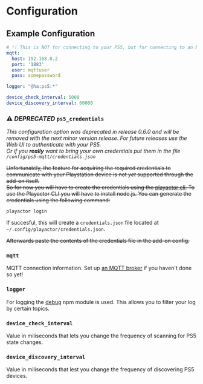 # Configuration

## Example Configuration
```yaml
# !! This is NOT for connecting to your PS5, but for connecting to an MQTT broker !!
mqtt:
  host: 192.168.0.2
  port: '1883'
  user: mqttuser
  pass: somepassword

logger: "@ha:ps5:*"

device_check_interval: 5000
device_discovery_interval: 60000
```

### ⚠ *DEPRECATED* `ps5_credentials` 
*This configuration option was deprecated in release 0.6.0 and will be removed with the next minor version release. For future releases use the Web UI to authenticate with your PS5.*
<br>
*Or if you **really** want to bring your own credentials put them in the file `/config/ps5-mqtt/credentials.json`*

~~Unfortunately, the feature for acquiring the required credentials to communicate with your Playstation device is not *yet* supported through the add-on itself.
<br>
So for now you will have to create the credentials using the [playactor cli](https://github.com/dhleong/playactor). To use the Playactor CLI you will have to install node.js. You can generate the credentials using the following command:~~

```
playactor login
```

If succesful, this will create a `credentials.json` file located at `~/.config/playactor/credentials.json`.

~~Afterwards paste the contents of the credentials file in the add-on config.~~

### `mqtt`
MQTT connection information. Set up [an MQTT broker](https://www.home-assistant.io/integrations/mqtt/) if you haven't done so yet! 

### `logger`
For logging the [debug](https://github.com/debug-js/debug) npm module is used. This allows you to filter your log by certain topics.

### `device_check_interval`
Value in miliseconds that lets you change the frequency of scanning for PS5 state changes. 

### `device_discovery_interval`
Value in miliseconds that lest you change the frequency of discovering PS5 devices.